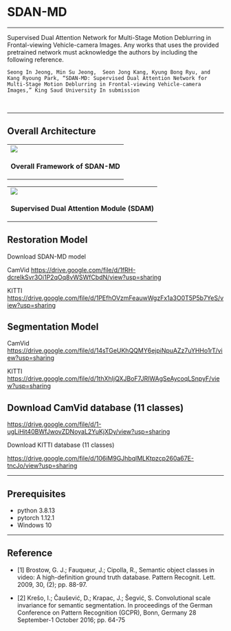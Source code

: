
# SDAN-MD
-----------------------------------------------------------------------------------------------------------------------------
Supervised Dual Attention Network for Multi-Stage Motion Deblurring in Frontal-viewing Vehicle-camera Images. Any works that uses the provided pretrained network must acknowledge the authors by including the following reference.

    Seong In Jeong, Min Su Jeong,  Seon Jong Kang, Kyung Bong Ryu, and Kang Ryoung Park, “SDAN-MD: Supervised Dual Attention Network for Multi-Stage Motion Deblurring in Frontal-viewing Vehicle-camera Images,” King Saud University In submission 
    
<br>

-----------------------------------------------------------------------------------------------------------------------------

## Overall Architecture
<table>
  <tr>
    <td> <img src = "https://user-images.githubusercontent.com/79509777/205259623-5288699e-2209-4dd2-aa40-9122d30aed0d.png"> </td>
  </tr>
  <tr>
    <td><p align="center"><b>Overall Framework of SDAN-MD</b></p></td>
  </tr>
</table>

<table>
  <tr>
    <td> <img src = "https://user-images.githubusercontent.com/79509777/205260054-56dd572f-ceb7-4939-9e68-29124dbb3686.png" > </td>
  </tr>
  <tr>
    <td><p align="center"> <b>Supervised Dual Attention Module (SDAM)</b></p></td>
  </tr>
</table>


## Restoration Model

Download SDAN-MD model

CamVid      https://drive.google.com/file/d/1fRH-dcrelkSvr3Oi1P2qOq8vWSWfCbdN/view?usp=sharing

KITTI      https://drive.google.com/file/d/1PEfhOVzmFeauwWgzFx1a3O0T5P5b7YeS/view?usp=sharing


## Segmentation Model

CamVid      https://drive.google.com/file/d/14sTGeUKhQQMY6ejpiNpuAZz7uYHHo1rT/view?usp=sharing

KITTI       https://drive.google.com/file/d/1thXhIjQXJBoF7JRlWAgSeAycoqLSnpyF/view?usp=sharing


## Download CamVid database (11 classes)

https://drive.google.com/file/d/1-ugLiHit40BWfJwovZDNoyaL2YuKjXDy/view?usp=sharing

Download KITTI database (11 classes)

https://drive.google.com/file/d/106iM9GJhbqlMLKtpzcp260a67E-tncJo/view?usp=sharing

-----------------------------------------------------------------------------------------------------------------------------

## Prerequisites

- python 3.8.13 
- pytorch 1.12.1
- Windows 10

-----------------------------------------------------------------------------------------------------------------------------

## Reference


- [1]  Brostow, G. J.; Fauqueur, J.; Cipolla, R., Semantic object classes in video: A high-definition ground truth database. Pattern Recognit. Lett. 2009, 30, (2); pp. 88-97.

- [2]  Krešo, I.; Čaušević, D.; Krapac, J.; Šegvić, S. Convolutional scale invariance for semantic segmentation. In proceedings of the German Conference on Pattern Recognition (GCPR), Bonn, Germany 28 September-1 October 2016; pp. 64-75
